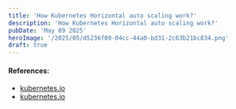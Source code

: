 ```yaml
---
title: 'How Kubernetes Horizontal auto scaling work?'
description: 'How Kubernetes Horizontal auto scaling work?'
pubDate: 'May 09 2025'
heroImage: '/2025/05/d5236f09-04cc-44a0-bd31-2c63b21bc834.png'
draft: true
---
```



#### References:
- [kubernetes.io](https://kubernetes.io/docs/tasks/run-application/horizontal-pod-autoscale/#algorithm-details)
- [kubernetes.io](https://kubernetes.io/blog/2025/04/28/kubernetes-v1-33-hpa-configurable-tolerance/)